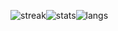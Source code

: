![streak](https://streak-stats.demolab.com/?user=prothegee&hide_border=true&theme=transparent)![stats](https://github-readme-stats.vercel.app/api?username=prothegee&show_icons=true&theme=transparent&hide_border=true)![langs](https://github-readme-stats.vercel.app/api/top-langs/?username=prothegee&theme=transparent&show_icons=true&layout=donut-vertical&hide_border=true)

<!--
- 🐙 [Website](https://prothegee.com)
- 🐘 [Artstation](https://www.artstation.com/prothegee)

___

__*protégé*__
```
- One who is under the care and protection of another.
- A person who is guided and supported by an older and more experienced person or mentor.
```

###### continue...
-->









